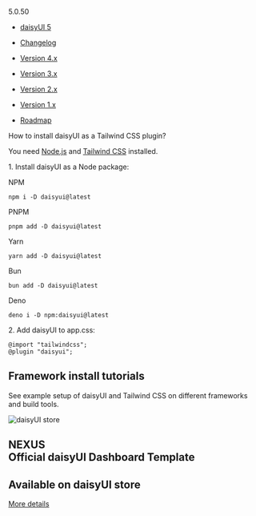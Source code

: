 [](https://daisyui.com/)

5.0.50

*   [daisyUI 5](https://daisyui.com/docs/v5/)

*   [Changelog](https://daisyui.com/docs/changelog/)

*   [Version 4.x](https://v4.daisyui.com/)
*   [Version 3.x](https://v3.daisyui.com/)
*   [Version 2.x](https://v2.daisyui.com/)
*   [Version 1.x](https://v1.daisyui.com/)

*   [Roadmap](https://daisyui.com/docs/roadmap/)

How to install daisyUI as a Tailwind CSS plugin?

You need [Node.js](https://nodejs.org/en/download/) and [Tailwind CSS](https://tailwindcss.com/docs/installation/) installed.

1\. Install daisyUI as a Node package:

NPM

    npm i -D daisyui@latest

PNPM

    pnpm add -D daisyui@latest

Yarn

    yarn add -D daisyui@latest

Bun

    bun add -D daisyui@latest

Deno

    deno i -D npm:daisyui@latest

2\. Add daisyUI to app.css:

    @import "tailwindcss";
    @plugin "daisyui";

[](#framework-install-tutorials)Framework install tutorials
-----------------------------------------------------------

See example setup of daisyUI and Tailwind CSS on different frameworks and build tools.

![daisyUI store](https://img.daisyui.com/images/store/nexus.webp)

NEXUS  
Official daisyUI Dashboard Template
-------------------------------------------

Available on daisyUI store
--------------------------

[More details](https://daisyui.com/store)
